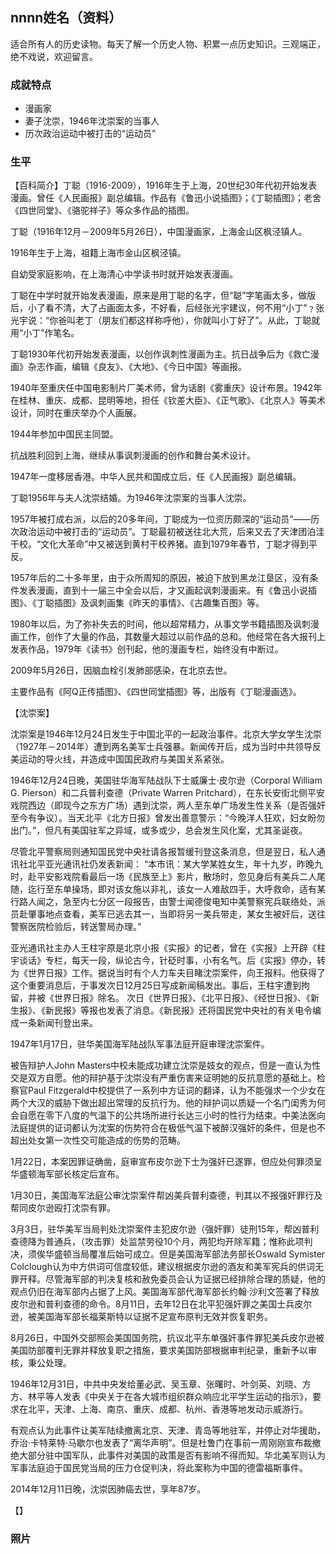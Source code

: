 ## nnnn姓名（资料）

适合所有人的历史读物。每天了解一个历史人物、积累一点历史知识。三观端正，绝不戏说，欢迎留言。  

### 成就特点

- 漫画家
- 妻子沈崇，1946年沈崇案的当事人
- 历次政治运动中被打击的“运动员”


### 生平

【百科简介】丁聪（1916-2009），1916年生于上海，20世纪30年代初开始发表漫画。曾任《人民画报》副总编辑。作品有《鲁迅小说插图》；《丁聪插图》；老舍《四世同堂》、《骆驼祥子》等众多作品的插图。



丁聪（1916年12月－2009年5月26日），中国漫画家，上海金山区枫泾镇人。

1916年生于上海，祖籍上海市金山区枫泾镇。

自幼受家庭影响，在上海清心中学读书时就开始发表漫画。

丁聪在中学时就开始发表漫画，原来是用丁聪的名字，但“聪”字笔画太多，做版后，小了看不清，大了占画面太多，不好看，后经张光宇建议，何不用“小丁”﹖张光宇说：“你爸叫老丁（朋友们都这样称呼他），你就叫小丁好了”。从此，丁聪就用“小丁”作笔名。



丁聪1930年代初开始发表漫画，以创作讽刺性漫画为主。抗日战争后为《救亡漫画》杂志作画，编辑《良友》、《大地》、《今日中国》等画报。

1940年至重庆任中国电影制片厂美术师，曾为话剧《雾重庆》设计布景。1942年在桂林、重庆、成都、昆明等地，担任《钦差大臣》、《正气歌》、《北京人》等美术设计，同时在重庆举办个人画展。

1944年参加中国民主同盟。

抗战胜利回到上海，继续从事讽刺漫画的创作和舞台美术设计。

1947年一度移居香港。中华人民共和国成立后，任《人民画报》副总编辑。

丁聪1956年与夫人沈崇结婚。为1946年沈崇案的当事人沈崇。

1957年被打成右派，以后的20多年间，丁聪成为一位资历颇深的“运动员”——历次政治运动中被打击的“运动员”。丁聪最初被送往北大荒，后来又去了天津团泊洼干校。“文化大革命”中又被送到黄村干校养猪。直到1979年春节，丁聪才得到平反。

1957年后的二十多年里，由于众所周知的原因，被迫下放到黑龙江垦区，没有条件发表漫画，直到十一届三中全会以后，才又画起讽刺漫画来。有《鲁迅小说插图》、《丁聪插图》及讽刺画集《昨天的事情》、《古趣集百图》等。

1980年以后，为了弥补失去的时间，他以超常精力，从事文学书籍插图及讽刺漫画工作，创作了大量的作品，其数量大超过以前作品的总和。他经常在各大报刊上发表作品，1979年《读书》创刊起，他的漫画专栏，始终没有中断过。

2009年5月26日，因脑血栓引发肺部感染，在北京去世。



主要作品有《阿Q正传插图》、《四世同堂插图》等，出版有《丁聪漫画选》。







【沈崇案】

沈崇案是1946年12月24日发生于中国北平的一起政治事件。北京大学女学生沈崇（1927年－2014年）遭到两名美军士兵强暴。新闻传开后，成为当时中共领导反美运动的导火线，并造成中国国民政府与美国关系紧张。



1946年12月24日晚，美国驻华海军陆战队下士威廉士·皮尔逊（Corporal William G. Pierson）和二兵普利查德（Private Warren Pritchard），在东长安街北侧平安戏院西边（即现今之东方广场）遇到沈崇，两人至东单广场发生性关系（是否强奸至今有争议）。当天北平《北方日报》曾发出善意警示：“今晚洋人狂欢，妇女盼勿出门。”，但凡有美国驻军之异域，或多或少，总会发生风化案，尤其圣诞夜。



尽管北平警察局则通知国民党中央社请各报暂缓刊登这条消息，但是翌日，私人通讯社北平亚光通讯社仍发表新闻：
“本市讯：某大学某姓女生，年十九岁，昨晚九时，赴平安影戏院看最后一场《民族至上》影片，散场时，忽见身后有美兵二人尾随，迄行至东单操场，即对该女施以非礼，该女一人难敌四手，大呼救命，适有某行路人闻之，急至内七分区一段报告，由警士闻德俊电知中美警察宪兵联络处，派员赴肇事地点查看，美军已逃去其一，当即将另一美兵带走，某女生被奸后，送往警察医院检验后，转送警局办理。”

亚光通讯社主办人王柱宇原是北京小报《实报》的记者，曾在《实报》上开辟《柱宇谈话》专栏，每天一段，纵论古今，针砭时事，小有名气。后《实报》停办，转为《世界日报》工作。据说当时有个人力车夫目睹沈崇案件，向王报料。他获得了这个重要消息后，于事发次日12月25日写成新闻稿发出。事后，王柱宇遭到拘留，并被《世界日报》除名。
次日《世界日报》、《北平日报》、《经世日报》、《新生报》、《新民报》等报也发表了消息。《新民报》还将国民党中央社的有关电令编成一条新闻刊登出来。





1947年1月17日，驻华美国海军陆战队军事法庭开庭审理沈崇案件。

被告辩护人John Masters中校未能成功建立沈崇是妓女的观点，但是一直认为性交是双方自愿。他的辩护基于沈崇没有严重伤害来证明她的反抗意愿的基础上。检察官Paul Fitzgerald中校提供了一系列中方证词的翻译，认为不能强求一个少女在两个大汉的威胁下做出超出常理的反抗行为。他的辩护词以质疑一个名门闺秀为何会自愿在零下八度的气温下的公共场所进行长达三小时的性行为结束。中美法医向法庭提供的证词都认为沈案的伤势符合在极低气温下被醉汉强奸的条件，但是也不超出处女第一次性交可能造成的伤势的范畴。

1月22日，本案因罪证确凿，庭审宣布皮尔逊下士为强奸已遂罪，但应处何罪须呈华盛顿海军部长核定后宣布。

1月30日，美国海军法庭公审沈崇案件帮凶美兵普利查德，判其以不报强奸罪行及帮同皮尔逊殴打沈崇有罪。

3月3日，驻华美军当局判处沈崇案件主犯皮尔逊（强奸罪）徒刑15年，帮凶普利查德降为普通兵，（攻击罪）处监禁劳役10个月，两犯均开除军籍；惟称此项判决，须俟华盛顿当局覆准后始可成立。但是美国海军部法务部长Oswald Symister Colclough认为中方供词可信度较低，建议根据皮尔逊的酒友和美军宪兵的供词无罪开释。尽管海军部的判决复核和赦免委员会认为证据已经排除合理的质疑，他的观点仍旧在海军部内占据了上风。美国海军部代海军部长约翰·沙利文签署了释放皮尔逊和普利查德的命令。8月11日，去年12日在北平犯强奸罪之美国士兵皮尔逊，被美国海军部长福莱斯特以证据不足宣布原判无效并恢复职务。

8月26日，中国外交部照会美国国务院，抗议北平东单强奸事件罪犯美兵皮尔逊被美国防部覆判无罪并释放复职之措施，要求美国防部根据审判纪录，重新予以审核，秉公处理。



1946年12月31日，中共中央发给董必武、吴玉章、张曙时、叶剑英、刘晓、方方、林平等人发表《中央关于在各大城市组织群众响应北平学生运动的指示》，要求在北平，天津、上海、南京、重庆、成都、杭州、香港等地发动示威游行。

有观点认为此事件让美军陆续撤离北京、天津、青岛等地驻军，并停止对华援助，乔治·卡特莱特·马歇尔也发表了“离华声明”。但是杜鲁门在事前一周刚刚宣布裁撤绝大部分驻中国军队，此事件对美国的政策是否有影响不得而知。华北美军则认为军事法庭迫于国民党当局的压力仓促判决，将此案称为中国的德雷福斯事件。

2014年12月11日晚，沈崇因肺癌去世，享年87岁。



【】

### 照片

